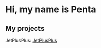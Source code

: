 # Hi, my name is Penta

## My projects

JetPlusPlus: [JetPlusPlus](https://github.com/Blue-SeaBird/JetPlusPlus)
